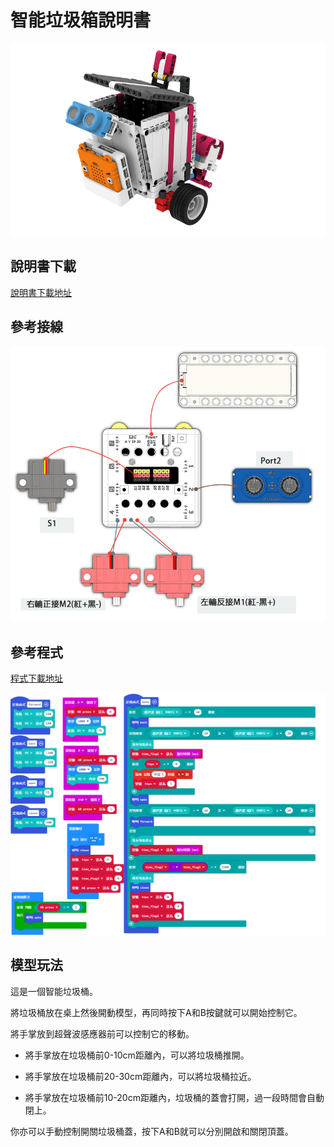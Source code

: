 # 智能垃圾箱說明書

![](./instruction1/06_bin.png)

## 說明書下載

[說明書下載地址]()

## 參考接線

![](./instruction1/06_bincon.png)

## 參考程式

[程式下載地址]()

![](./instruction1/06_bincode.png)

## 模型玩法

這是一個智能垃圾桶。

將垃圾桶放在桌上然後開動模型，再同時按下A和B按鍵就可以開始控制它。

將手掌放到超聲波感應器前可以控制它的移動。

- 將手掌放在垃圾桶前0-10cm距離內，可以將垃圾桶推開。

- 將手掌放在垃圾桶前20-30cm距離內，可以將垃圾桶拉近。

- 將手掌放在垃圾桶前10-20cm距離內，垃圾桶的蓋會打開，過一段時間會自動閉上。

你亦可以手動控制開關垃圾桶蓋，按下A和B就可以分別開啟和關閉頂蓋。
